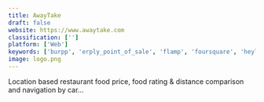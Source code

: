 ```yaml
---
title: AwayTake
draft: false 
website: https://www.awaytake.com
classification: ['']
platform: ['Web']
keywords: ['burpp', 'erply_point_of_sale', 'flamp', 'foursquare', 'heylets', 'lemonpos', 'mealdb', 'openbravo_pos', 'orderly', 'php_point_of_sale', 'path_finder', 'simpleorder', 'tripadvisor', 'tweek', 'epaisa', 'intelligentpos', 'unicenta_opos']
image: logo.png
---
```

Location based restaurant food price, food rating & distance comparison and navigation by car...